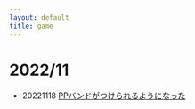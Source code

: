 ```yaml
---
layout: default
title: game
---
```


# 2022/11

* 20221118 [PPバンドがつけられるようになった](https://www.tokumitu.com/2017/08/pp.html?m=1)




